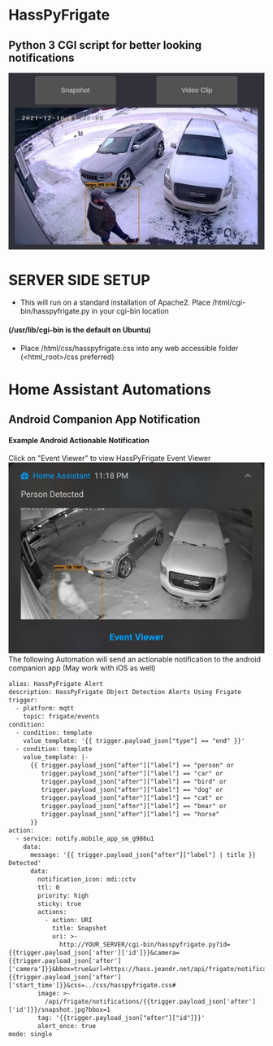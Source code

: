 # HassPyFrigate
## Python 3 CGI script for better looking notifications
![v0.1](img/HassPyFrigate.png)

# SERVER SIDE SETUP
 * This will run on a standard installation of Apache2.  Place /html/cgi-bin/hasspyfrigate.py in your cgi-bin location 
#### (/usr/lib/cgi-bin is the default on Ubuntu)
* Place /html/css/hasspyfrigate.css into any web accessible folder (<html_root>/css preferred)

# Home Assistant Automations

## Android Companion App Notification
#### Example Android Actionable Notification
Click on "Event Viewer" to view HassPyFrigate Event Viewer
![Android Actionable Notification](img/AndroidNotification.png)
The following Automation will send an actionable notification to the android companion app (May work with iOS as well)
```
alias: HassPyFrigate Alert
description: HassPyFrigate Object Detection Alerts Using Frigate
trigger:
  - platform: mqtt
    topic: frigate/events
condition:
  - condition: template
    value_template: '{{ trigger.payload_json["type"] == "end" }}'
  - condition: template
    value_template: |-
      {{ trigger.payload_json["after"]["label"] == "person" or 
         trigger.payload_json["after"]["label"] == "car" or
         trigger.payload_json["after"]["label"] == "bird" or
         trigger.payload_json["after"]["label"] == "dog" or
         trigger.payload_json["after"]["label"] == "cat" or
         trigger.payload_json["after"]["label"] == "bear" or
         trigger.payload_json["after"]["label"] == "horse" 
      }}
action:
  - service: notify.mobile_app_sm_g986u1
    data:
      message: '{{ trigger.payload_json["after"]["label"] | title }} Detected'
      data:
        notification_icon: mdi:cctv
        ttl: 0
        priority: high
        sticky: true
        actions:
          - action: URI
            title: Snapshot
            uri: >-
              http://YOUR_SERVER/cgi-bin/hasspyfrigate.py?id={{trigger.payload_json['after']['id']}}&camera={{trigger.payload_json['after']['camera']}}&bbox=true&url=https://hass.jeandr.net/api/frigate/notifications/&time={{trigger.payload_json['after']['start_time']}}&css=../css/hasspyfrigate.css#
        image: >-
          /api/frigate/notifications/{{trigger.payload_json['after']['id']}}/snapshot.jpg?bbox=1
        tag: '{{trigger.payload_json["after"]["id"]}}'
        alert_once: true
mode: single

```